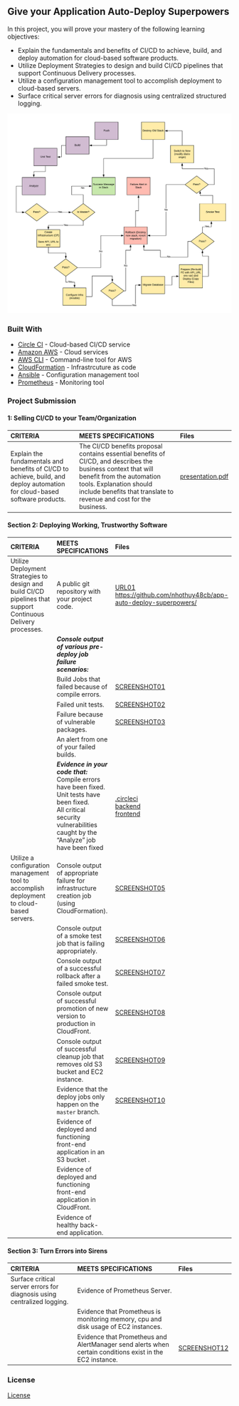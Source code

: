 ## Give your Application Auto-Deploy Superpowers
In this project, you will prove your mastery of the following learning objectives:
- Explain the fundamentals and benefits of CI/CD to achieve, build, and deploy automation for cloud-based software products.
- Utilize Deployment Strategies to design and build CI/CD pipelines that support Continuous Delivery processes.
- Utilize a configuration management tool to accomplish deployment to cloud-based servers.
- Surface critical server errors for diagnosis using centralized structured logging.

![Diagram of CI/CD Pipeline we will be building.](udapeople-pipeline.png)

### Built With

- [Circle CI](www.circleci.com) - Cloud-based CI/CD service
- [Amazon AWS](https://aws.amazon.com/) - Cloud services
- [AWS CLI](https://aws.amazon.com/cli/) - Command-line tool for AWS
- [CloudFormation](https://aws.amazon.com/cloudformation/) - Infrastrcuture as code
- [Ansible](https://www.ansible.com/) - Configuration management tool
- [Prometheus](https://prometheus.io/) - Monitoring tool

### Project Submission
####  1: Selling CI/CD to your Team/Organization
|CRITERIA|MEETS SPECIFICATIONS |Files |
|:-----|:-----|:-----|
|Explain the fundamentals and benefits of CI/CD to achieve, build, and deploy automation for cloud-based software products.|The CI/CD benefits proposal contains essential benefits of CI/CD, and describes the business context that will benefit from the automation tools. Explanation should include benefits that translate to revenue and cost for the business.|[presentation.pdf](./presentation.pdf)|

#### Section 2: Deploying Working, Trustworthy Software
|CRITERIA|MEETS SPECIFICATIONS |Files |
|:-----|:-----|:-----|
|Utilize Deployment Strategies to design and build CI/CD pipelines that support Continuous Delivery processes.|A public git repository with your project code. |[URL01](https://github.com/nhothuy48cb/app-auto-deploy-superpowers/)<br>https://github.com/nhothuy48cb/app-auto-deploy-superpowers/|
||***Console output of various pre-deploy job failure scenarios:***||
||Build Jobs that failed because of compile errors. |[SCREENSHOT01](./screenshots/SCREENSHOT01.png)|
||Failed unit tests. |[SCREENSHOT02](./screenshots/SCREENSHOT02.png)|
||Failure because of vulnerable packages. |[SCREENSHOT03](./screenshots/SCREENSHOT03.png)|
||An alert from one of your failed builds. ||
||***Evidence in your code that:*** Compile errors have been fixed.<br>Unit tests have been fixed.<br>All critical security vulnerabilities caught by the “Analyze” job have been fixed|[.circleci](./.circleci)<br>[backend](./backend)<br>[frontend](./frontend)|
|Utilize a configuration management tool to accomplish deployment to cloud-based servers.|Console output of appropriate failure for infrastructure creation job (using CloudFormation). |[SCREENSHOT05](./screenshots/SCREENSHOT05.jpg)|
||Console output of a smoke test job that is failing appropriately. |[SCREENSHOT06](./screenshots/SCREENSHOT06.png)|
||Console output of a successful rollback after a failed smoke test. |[SCREENSHOT07](./screenshots/SCREENSHOT07.png)|
||Console output of successful promotion of new version to production in CloudFront. |[SCREENSHOT08](./screenshots/SCREENSHOT08.png)|
||Console output of successful cleanup job that removes old S3 bucket and EC2 instance. |[SCREENSHOT09](./screenshots/SCREENSHOT09.png)|
||Evidence that the deploy jobs only happen on the `master` branch. |[SCREENSHOT10](./screenshots/SCREENSHOT10.png)|
||Evidence of deployed and functioning front-end application in an S3 bucket .||
||Evidence of deployed and functioning front-end application in CloudFront. ||
||Evidence of healthy back-end application. ||
#### Section 3: Turn Errors into Sirens
|CRITERIA|MEETS SPECIFICATIONS |Files |
|:-----|:-----|:-----|
|Surface critical server errors for diagnosis using centralized logging.|Evidence of Prometheus Server. ||
||Evidence that Prometheus is monitoring memory, cpu and disk usage of EC2 instances. ||
||Evidence that Prometheus and AlertManager send alerts when certain conditions exist in the EC2 instance. |[SCREENSHOT12](./screenshots/SCREENSHOT12.png)|
### License
[License](LICENSE.md)